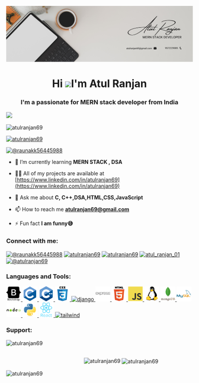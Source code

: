 ![logo](https://github.com/atulranjan69/atulranjan69/blob/main/Atul%20Ranjan.png)
<h1 align="center">Hi <img src="https://raw.githubusercontent.com/MartinHeinz/MartinHeinz/master/wave.gif" height="30" widhth="30">I'm Atul Ranjan</h1>
<h3 align="center">I'm a passionate for MERN stack developer from India</h3>
<img src="https://user-images.githubusercontent.com/55389276/140866485-8fb1c876-9a8f-4d6a-98dc-08c4981eaf70.gif">
<p align="left"> <img src="https://komarev.com/ghpvc/?username=atulranjan69&label=Profile%20views&color=0e75b6&style=flat" alt="atulranjan69" /> </p>

<p align="left"> <a href="https://github.com/ryo-ma/github-profile-trophy"><img src="https://github-profile-trophy.vercel.app/?username=atulranjan69" alt="atulranjan69" /></a> </p>

<p align="left"> <a href="https://twitter.com/@raunakk56445988" target="blank"><img src="https://img.shields.io/twitter/follow/@raunakk56445988?logo=twitter&style=for-the-badge" alt="@raunakk56445988" /></a> </p>

- 🌱 I’m currently learning **MERN STACK , DSA**

- 👨‍💻 All of my projects are available at [https://www.linkedin.com/in/atulranjan69](https://www.linkedin.com/in/atulranjan69)

- 💬 Ask me about **C, C++,DSA,HTML,CSS,JavaScript**

- 📫 How to reach me **atulranjan69@gmail.com**

- ⚡ Fun fact **I am funny😅**

<h3 align="left">Connect with me:</h3>
<p align="left">
<a href="https://twitter.com/@raunakk56445988" target="blank"><img align="center" src="https://raw.githubusercontent.com/rahuldkjain/github-profile-readme-generator/master/src/images/icons/Social/twitter.svg" alt="@raunakk56445988" height="30" width="40" /></a>
<a href="https://linkedin.com/in/atulranjan69" target="blank"><img align="center" src="https://raw.githubusercontent.com/rahuldkjain/github-profile-readme-generator/master/src/images/icons/Social/linked-in-alt.svg" alt="atulranjan69" height="30" width="40" /></a>
<a href="https://fb.com/atulranjan69" target="blank"><img align="center" src="https://raw.githubusercontent.com/rahuldkjain/github-profile-readme-generator/master/src/images/icons/Social/facebook.svg" alt="atulranjan69" height="30" width="40" /></a>
<a href="https://instagram.com/atul_ranjan_01" target="blank"><img align="center" src="https://raw.githubusercontent.com/rahuldkjain/github-profile-readme-generator/master/src/images/icons/Social/instagram.svg" alt="atul_ranjan_01" height="30" width="40" /></a>
<a href="https://www.hackerrank.com/@atulranjan69" target="blank"><img align="center" src="https://raw.githubusercontent.com/rahuldkjain/github-profile-readme-generator/master/src/images/icons/Social/hackerrank.svg" alt="@atulranjan69" height="30" width="40" /></a>
</p>

<h3 align="left">Languages and Tools:</h3>
<p align="left"> <a href="https://getbootstrap.com" target="_blank" rel="noreferrer"> <img src="https://raw.githubusercontent.com/devicons/devicon/master/icons/bootstrap/bootstrap-plain-wordmark.svg" alt="bootstrap" width="40" height="40"/> </a> <a href="https://www.cprogramming.com/" target="_blank" rel="noreferrer"> <img src="https://raw.githubusercontent.com/devicons/devicon/master/icons/c/c-original.svg" alt="c" width="40" height="40"/> </a> <a href="https://www.w3schools.com/cpp/" target="_blank" rel="noreferrer"> <img src="https://raw.githubusercontent.com/devicons/devicon/master/icons/cplusplus/cplusplus-original.svg" alt="cplusplus" width="40" height="40"/> </a> <a href="https://www.w3schools.com/css/" target="_blank" rel="noreferrer"> <img src="https://raw.githubusercontent.com/devicons/devicon/master/icons/css3/css3-original-wordmark.svg" alt="css3" width="40" height="40"/> </a> <a href="https://www.djangoproject.com/" target="_blank" rel="noreferrer"> <img src="https://cdn.worldvectorlogo.com/logos/django.svg" alt="django" width="40" height="40"/> </a> <a href="https://expressjs.com" target="_blank" rel="noreferrer"> <img src="https://raw.githubusercontent.com/devicons/devicon/master/icons/express/express-original-wordmark.svg" alt="express" width="40" height="40"/> </a> <a href="https://www.w3.org/html/" target="_blank" rel="noreferrer"> <img src="https://raw.githubusercontent.com/devicons/devicon/master/icons/html5/html5-original-wordmark.svg" alt="html5" width="40" height="40"/> </a> <a href="https://developer.mozilla.org/en-US/docs/Web/JavaScript" target="_blank" rel="noreferrer"> <img src="https://raw.githubusercontent.com/devicons/devicon/master/icons/javascript/javascript-original.svg" alt="javascript" width="40" height="40"/> </a> <a href="https://www.linux.org/" target="_blank" rel="noreferrer"> <img src="https://raw.githubusercontent.com/devicons/devicon/master/icons/linux/linux-original.svg" alt="linux" width="40" height="40"/> </a> <a href="https://www.mongodb.com/" target="_blank" rel="noreferrer"> <img src="https://raw.githubusercontent.com/devicons/devicon/master/icons/mongodb/mongodb-original-wordmark.svg" alt="mongodb" width="40" height="40"/> </a> <a href="https://www.mysql.com/" target="_blank" rel="noreferrer"> <img src="https://raw.githubusercontent.com/devicons/devicon/master/icons/mysql/mysql-original-wordmark.svg" alt="mysql" width="40" height="40"/> </a> <a href="https://nodejs.org" target="_blank" rel="noreferrer"> <img src="https://raw.githubusercontent.com/devicons/devicon/master/icons/nodejs/nodejs-original-wordmark.svg" alt="nodejs" width="40" height="40"/> </a> <a href="https://www.python.org" target="_blank" rel="noreferrer"> <img src="https://raw.githubusercontent.com/devicons/devicon/master/icons/python/python-original.svg" alt="python" width="40" height="40"/> </a> <a href="https://reactjs.org/" target="_blank" rel="noreferrer"> <img src="https://raw.githubusercontent.com/devicons/devicon/master/icons/react/react-original-wordmark.svg" alt="react" width="40" height="40"/> </a> <a href="https://tailwindcss.com/" target="_blank" rel="noreferrer"> <img src="https://www.vectorlogo.zone/logos/tailwindcss/tailwindcss-icon.svg" alt="tailwind" width="40" height="40"/> </a> </p>

<h3 align="left">Support:</h3>
<p><a href="https://www.buymeacoffee.com/atulranjan69"> <img align="left" src="https://cdn.buymeacoffee.com/buttons/v2/default-yellow.png" height="50" width="210" alt="atulranjan69" /></a></p><br><br>

<p><img align="left" src="https://github-readme-stats.vercel.app/api/top-langs?username=atulranjan69&show_icons=true&locale=en&layout=compact" alt="atulranjan69" /></p>

<p>&nbsp;<img align="center" src="https://github-readme-stats.vercel.app/api?username=atulranjan69&show_icons=true&locale=en" alt="atulranjan69" /></p>

<p><img align="center" src="https://github-readme-streak-stats.herokuapp.com/?user=atulranjan69&" alt="atulranjan69" /></p>
